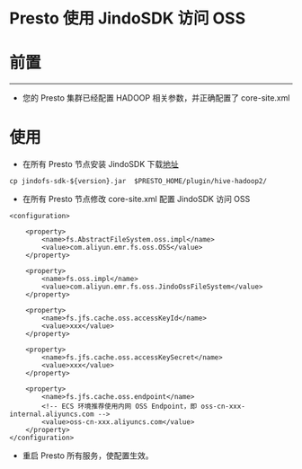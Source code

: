 # Presto 使用 JindoSDK 访问 OSS

# 前置

---
* 您的 Presto 集群已经配置 HADOOP 相关参数，并正确配置了 core-site.xml

# 使用

* 在所有 Presto 节点安装 JindoSDK 
下载[地址](./jindofs_sdk_how_to.md#%E5%8F%91%E5%B8%83%E6%97%A5%E5%BF%97)
````
cp jindofs-sdk-${version}.jar  $PRESTO_HOME/plugin/hive-hadoop2/
````

* 在所有 Presto 节点修改 core-site.xml 配置 JindoSDK 访问 OSS

````
<configuration>

    <property>
        <name>fs.AbstractFileSystem.oss.impl</name>
        <value>com.aliyun.emr.fs.oss.OSS</value>
    </property>

    <property>
        <name>fs.oss.impl</name>
        <value>com.aliyun.emr.fs.oss.JindoOssFileSystem</value>
    </property>

    <property>
        <name>fs.jfs.cache.oss.accessKeyId</name>
        <value>xxx</value>
    </property>

    <property>
        <name>fs.jfs.cache.oss.accessKeySecret</name>
        <value>xxx</value>
    </property>

    <property>
        <name>fs.jfs.cache.oss.endpoint</name>
        <!-- ECS 环境推荐使用内网 OSS Endpoint，即 oss-cn-xxx-internal.aliyuncs.com -->
        <value>oss-cn-xxx.aliyuncs.com</value>
    </property>
</configuration>

````

* 重启 Presto 所有服务，使配置生效。
